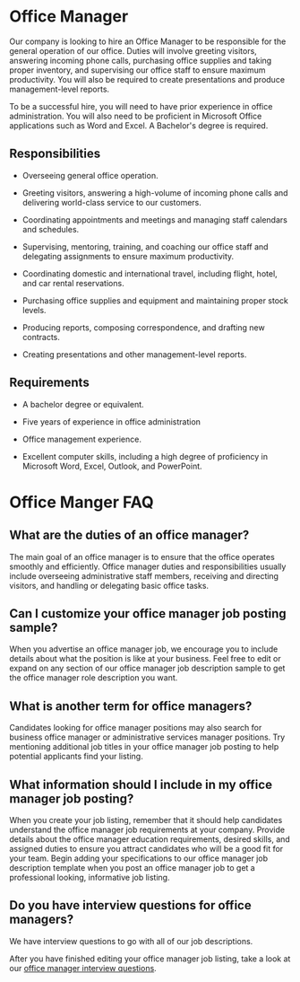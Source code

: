 # Office Manager

Our company is looking to hire an Office Manager to be responsible for the general operation of our office. Duties will involve greeting visitors, answering incoming phone calls, purchasing office supplies and taking proper inventory, and supervising our office staff to ensure maximum productivity. You will also be required to create presentations and produce management-level reports.

To be a successful hire, you will need to have prior experience in office administration. You will also need to be proficient in Microsoft Office applications such as Word and Excel. A Bachelor's degree is required.

## Responsibilities

* Overseeing general office operation.

* Greeting visitors, answering a high-volume of incoming phone calls and delivering world-class service to our customers.

* Coordinating appointments and meetings and managing staff calendars and schedules.

* Supervising, mentoring, training, and coaching our office staff and delegating assignments to ensure maximum productivity.

* Coordinating domestic and international travel, including flight, hotel, and car rental reservations.

* Purchasing office supplies and equipment and maintaining proper stock levels.

* Producing reports, composing correspondence, and drafting new contracts.

* Creating presentations and other management-level reports.

## Requirements

* A bachelor degree or equivalent.

* Five years of experience in office administration

* Office management experience.

* Excellent computer skills, including a high degree of proficiency in Microsoft Word, Excel, Outlook, and PowerPoint.
# Office Manger FAQ

## What are the duties of an office manager?

The main goal of an office manager is to ensure that the office operates smoothly and efficiently. Office manager duties and responsibilities usually include overseeing administrative staff members, receiving and directing visitors, and handling or delegating basic office tasks.

## Can I customize your office manager job posting sample?

When you advertise an office manager job, we encourage you to include details about what the position is like at your business. Feel free to edit or expand on any section of our office manager job description sample to get the office manager role description you want.

## What is another term for office managers?

Candidates looking for office manager positions may also search for business office manager or administrative services manager positions. Try mentioning additional job titles in your office manager job posting to help potential applicants find your listing.

## What information should I include in my office manager job posting?

When you create your job listing, remember that it should help candidates understand the office manager job requirements at your company. Provide details about the office manager education requirements, desired skills, and assigned duties to ensure you attract candidates who will be a good fit for your team. Begin adding your specifications to our office manager job description template when you post an office manager job to get a professional looking, informative job listing.

## Do you have interview questions for office managers?

We have interview questions to go with all of our job descriptions.

After you have finished editing your office manager job listing, take a look at our <a
href="https://www.betterteam.com/office-manager-interview-questions">office manager interview questions</a>.

